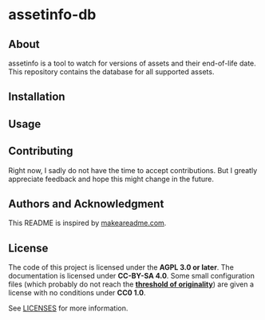 <!--
SPDX-FileCopyrightText: 2024 Benedikt Bastin

SPDX-License-Identifier: CC-BY-SA-4.0
-->

# assetinfo-db

## About

assetinfo is a tool to watch for versions of assets and their end-of-life date.
This repository contains the database for all supported assets.

## Installation

## Usage

## Contributing

Right now, I sadly do not have the time to accept contributions.
But I greatly appreciate feedback and hope this might change in the future.

## Authors and Acknowledgment

This README is inspired by [makeareadme.com][makeareadme].

## License

The code of this project is licensed under the **AGPL 3.0 or later**. The
documentation is licensed under **CC-BY-SA 4.0**. Some small configuration
files (which probably do not reach the [**threshold of originality**][
threshold]) are given a license with no conditions under **CC0 1.0**.

See [LICENSES](LICENSES) for more information.


[makeareadme]: https://www.makeareadme.com/
[threshold]: https://en.wikipedia.org/wiki/Threshold_of_originality
